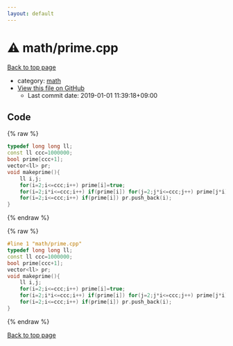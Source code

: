 ```yaml
---
layout: default
---
```


<!-- mathjax config similar to math.stackexchange -->
<script type="text/javascript" async
  src="https://cdnjs.cloudflare.com/ajax/libs/mathjax/2.7.5/MathJax.js?config=TeX-MML-AM_CHTML">
</script>
<script type="text/x-mathjax-config">
  MathJax.Hub.Config({
    TeX: { equationNumbers: { autoNumber: "AMS" }},
    tex2jax: {
      inlineMath: [ ['$','$'] ],
      processEscapes: true
    },
    "HTML-CSS": { matchFontHeight: false },
    displayAlign: "left",
    displayIndent: "2em"
  });
</script>

<script type="text/javascript" src="https://cdnjs.cloudflare.com/ajax/libs/jquery/3.4.1/jquery.min.js"></script>
<script src="https://cdn.jsdelivr.net/npm/jquery-balloon-js@1.1.2/jquery.balloon.min.js" integrity="sha256-ZEYs9VrgAeNuPvs15E39OsyOJaIkXEEt10fzxJ20+2I=" crossorigin="anonymous"></script>
<script type="text/javascript" src="../../assets/js/copy-button.js"></script>
<link rel="stylesheet" href="../../assets/css/copy-button.css" />


# :warning: math/prime.cpp

<a href="../../index.html">Back to top page</a>

* category: <a href="../../index.html#7e676e9e663beb40fd133f5ee24487c2">math</a>
* <a href="{{ site.github.repository_url }}/blob/master/math/prime.cpp">View this file on GitHub</a>
    - Last commit date: 2019-01-01 11:39:18+09:00




## Code

<a id="unbundled"></a>
{% raw %}
```cpp
typedef long long ll;
const ll ccc=1000000;
bool prime[ccc+1];
vector<ll> pr;
void makeprime(){
	ll i,j;
	for(i=2;i<=ccc;i++) prime[i]=true;
	for(i=2;i*i<=ccc;i++) if(prime[i]) for(j=2;j*i<=ccc;j++) prime[j*i]=false;
	for(i=2;i<=ccc;i++) if(prime[i]) pr.push_back(i);
}

```
{% endraw %}

<a id="bundled"></a>
{% raw %}
```cpp
#line 1 "math/prime.cpp"
typedef long long ll;
const ll ccc=1000000;
bool prime[ccc+1];
vector<ll> pr;
void makeprime(){
	ll i,j;
	for(i=2;i<=ccc;i++) prime[i]=true;
	for(i=2;i*i<=ccc;i++) if(prime[i]) for(j=2;j*i<=ccc;j++) prime[j*i]=false;
	for(i=2;i<=ccc;i++) if(prime[i]) pr.push_back(i);
}

```
{% endraw %}

<a href="../../index.html">Back to top page</a>

